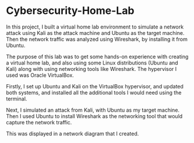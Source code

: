 # Cybersecurity-Home-Lab

In this project, I built a virtual home lab environment to simulate a network attack using Kali as the attack machine and Ubuntu as the target machine. Then the network traffic was analyzed using Wireshark, by installing it from Ubuntu.

The purpose of this lab was to get some hands-on experience with creating a virtual home lab, and also using some Linux distributions (Ubuntu and Kali) along with using networking tools like Wireshark. The hypervisor I used was Oracle VirtualBox.

Firstly, I set up Ubuntu and Kali on the VirtualBox hypervisor, and updated both systems, and installed all the additional tools I would need using the terminal.

Next, I simulated an attack from Kali, with Ubuntu as my target machine. Then I used Ubuntu to install Wireshark as the networking tool that would capture the network traffic.

This was displayed in a network diagram that I created.
